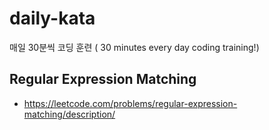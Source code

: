 ﻿# daily-kata

매일 30분씩 코딩 훈련 ( 30 minutes every day coding training!)

## Regular Expression Matching

* https://leetcode.com/problems/regular-expression-matching/description/
